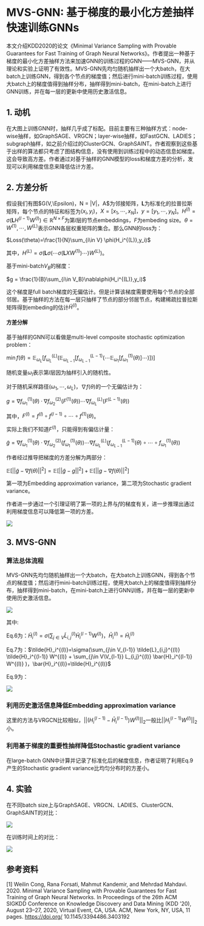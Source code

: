 # MVS-GNN: 基于梯度的最小化方差抽样快速训练GNNs

本文介绍KDD2020的论文《Minimal Variance Sampling with Provable Guarantees for Fast Training of Graph Neural Networks》。作者提出一种基于梯度的最小化方差抽样方法来加速GNN的训练过程的GNN——MVS-GNN，并从理论和实验上证明了有效性。MVS-GNN先均匀随机抽样出一个大batch，在大batch上训练GNN，得到各个节点的梯度值；然后进行mini-batch训练过程，使用大batch上的梯度值得到抽样分布，抽样得到mini-batch，在mini-batch上进行GNN训练，并在每一层的更新中使用历史激活信息。

## 1. 动机

在大图上训练GNN时，抽样几乎成了标配。目前主要有三种抽样方式：node-wise抽样，如GraphSAGE、VRGCN；layer-wise抽样，如FastGCN、LADIES；subgraph抽样，如之前介绍过的ClusterGCN、GraphSAINT。作者观察到这些基于出样的算法都只考虑了图结构信息，没有使用到训练过程中的动态信息如梯度。这会导致高方差。作者通过对基于抽样的GNN模型的loss和梯度方差的分析，发现可以利用梯度信息来降低估计方差。

## 2. 方差分析

假设我们有图$G(V,\Epsilon)，N = |V|，A$为邻接矩阵，$\mathbf{L}$为标准化的拉普拉斯矩阵，每个节点的特征和标签为$(x_i,y_i)$，$X=[x_1,\cdots,x_N]，y=[y_1,\cdots,y_N]$。$H^{(l)}=\sigma(\mathbf{L}H^{(l-1)}W^{(l)}) \in \mathbb{R}^{N\times F}$为第$l$层的节点embeddings，$F$为embeding size。$\theta={W^{(1)},\cdots,W^{(L)}}$表示GNN各层权重矩阵的集合。那么GNN的loss为：

$Loss(\theta)=\frac{1}{N}\sum_{i\in V} \phi(H_i^{(L)},y_i)$

其中，$H^{(L)}=\sigma(\mathbf{L}\sigma(\cdots\sigma(\mathbf{L}XW^{(1)})\cdots)W^{(L)})$。



基于mini-batch$V_B$的梯度：

$g = \frac{1}{B}\sum_{i\in V_B}\nabla\phi(H_i^{(L)},y_i)$

这个梯度是full batch梯度的无偏估计。但是计算该梯度需要使用每个节点的全部邻居。基于抽样的方法在每一层只抽样了节点的部分邻居节点，构建稀疏拉普拉斯矩阵得到embeding的估计$\tilde{H}^{(l)}$。

#### 方差分解

基于抽样的GNN可以看做是multi-level composite stochastic optimization problem：

$\min f(\theta)=\mathbb{E}_{\omega_L}[f_{\omega_L}^{(L)}(\mathbb{E}_{\omega_{L-1}}[f_{\omega_{L-1}}^{(L-1)}(\cdots \mathbb{E}_{\omega_1}[f_{\omega_1}^{(1)}(\theta)] \cdots)])]$

随机变量$\omega_l$表示第$l$层因为抽样引入的随机性。

对于随机采样路径$(\omega_1,\cdots,\omega_L)$，$\nabla f(\theta)$的一个无偏估计为：

$g=\nabla f_{\omega_1}^{(1)}(\theta) \cdot \nabla f_{\omega_2}^{(2)}(F^{(1)}(\theta)) \cdots \nabla f_{\omega_L}^{(L)}(F^{(L-1)}(\theta))$

其中，$F^{(l)}=f^{(l)}\circ f^{(l-1)}\circ\cdots \circ f^{(1)}(\theta)$。

实际上我们不知道$F^{(l)}$，只能得到有偏估计量：

$\tilde{g}=\nabla f_{\omega_1}^{(1)}(\theta) \cdot \nabla f_{\omega_2}^{(2)}(f_{\omega_1}^{(1)}(\theta)) \cdots \nabla f_{\omega_L}^{(L)}(f_{\omega_{L-1}}^{(L-1)}(\theta)\circ\cdots\circ f_{\omega_1}^{(1)}(\theta))$

作者经过推导把梯度的方差分解为两部分：

$\mathbb{E}[||\tilde{g}-\nabla f(\theta)||^2]=\mathbb{E}[||\tilde{g}-g||^2]+\mathbb{E}[||g-\nabla f(\theta)||^2]$

第一项为Embedding approximation variance，第二项为Stochastic gradient variance。

作者进一步通过一个引理证明了第一项的上界与$f$的梯度有关，进一步推理出通过利用梯度信息可以降低第一项的方差。

![](images/var.png)

## 3. MVS-GNN

### 算法总体流程

MVS-GNN先均匀随机抽样出一个大batch，在大batch上训练GNN，得到各个节点的梯度值；然后进行mini-batch训练过程，使用大batch上的梯度值得到抽样分布，抽样得到mini-batch，在mini-batch上进行GNN训练，并在每一层的更新中使用历史激活信息。

![](images/mvs_gnn.png)

其中:

Eq.6为：$\tilde{H}_i^{(l)}=\sigma(\sum_{j\in V} \tilde{L}_{i,j}^{(l)} \tilde{H}_i^{(l-1)} W^{(l)} )，\bar{H}_i^{(l)}=\tilde{H}_i^{(l)}$

Eq.7为：$\tilde{H}_i^{(l)}=\sigma(\sum_{j\in V_{l-1}} \tilde{L}_{i,j}^{(l)} \tilde{H}_i^{(l-1)} W^{(l)} + \sum_{j\in V\V_{l-1}} L_{i,j}^{(l)} \bar{H}_i^{(l-1)} W^{(l)} )，\bar{H}_i^{(l)}=\tilde{H}_i^{(l)}$

Eq.9为：

![](images/eq9.png)

### 利用历史激活信息降低Embedding approximation variance

这里的方法与VRGCN比较相似，$||(H_i^{(l-1)}-\bar{H}_i^{(l-1)})W^{(l)}||_2$一般比$||H_i^{(l-1)}W^{(l)}||_2$小。

### 利用基于梯度的重要性抽样降低Stochastic gradient variance

在large-batch GNN中计算并记录了标准化后的梯度信息，作者证明了利用Eq.9产生的Stochastic gradient variance比均匀分布时的方差小。

## 4. 实验

在不同batch size上与GraphSAGE、VRGCN、LADIES、ClusterGCN、GraphSAINT的对比：

![](images/comparision_1.png)

在训练时间上的对比：

![](images/comparision_2.png)



## 参考资料

[1] Weilin Cong, Rana Forsati, Mahmut Kandemir, and Mehrdad Mahdavi. 2020. Minimal Variance Sampling with Provable Guarantees for Fast Training of Graph Neural Networks. In Proceedings of the 26th ACM SIGKDD Conference on Knowledge Discovery and Data Mining (KDD ’20), August 23–27, 2020, Virtual Event, CA, USA. ACM, New York, NY, USA, 11 pages. https://doi.org/ 10.1145/3394486.3403192

